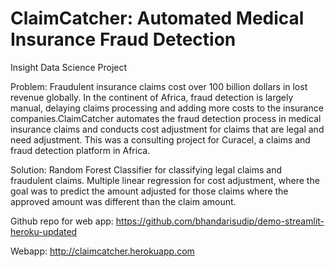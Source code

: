# ClaimCatcher: Automated Medical Insurance Fraud Detection
Insight Data Science Project

Problem:
Fraudulent insurance claims cost over 100 billion dollars in lost revenue globally. In the continent of Africa, fraud detection is largely manual, delaying claims processing and adding more costs to the insurance companies.ClaimCatcher automates the fraud detection process in medical insurance claims and conducts cost adjustment for claims that are legal and need adjustment. This was a consulting project for Curacel, a claims and fraud detection platform in Africa.

Solution:
Random Forest Classifier for classifying legal claims and fraudulent claims. Multiple linear regression for cost adjustment, where the goal was to predict the amount adjusted for those claims where the approved amount was different than the claim amount.

Github repo for web app: 
https://github.com/bhandarisudip/demo-streamlit-heroku-updated

Webapp: http://claimcatcher.herokuapp.com

